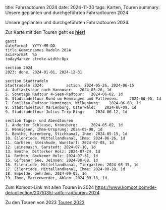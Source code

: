 title: Fahrradtouren 2024
date: 2024-11-30
tags: Karten, Touren
summary: Unsere geplanten und durchgeführten Fahrradtouren 2024

Unsere geplanten und durchgeführten Fahrradtouren 2024.

Zur Karte mit den Touren geht es [**hier!**](https://umap.openstreetmap.de/de/map/adfc-radtouren-2024_59426?scaleControl=false&miniMap=false&scrollWheelZoom=true&zoomControl=true&allowEdit=false&moreControl=false&searchControl=null&tilelayersControl=null&embedControl=null&datalayersControl=false&onLoadPanel=undefined&captionBar=false&datalayers=6635bcc3-a919-46b8-8dd5-c5b3db418410)

``` mermaid
gantt
dateFormat  YYYY-MM-DD
title Gemeinsames Radeln 2024
axisFormat  %b
todayMarker stroke-width:0px

section 2024
2023: done, 2024-01-01, 2024-12-31

section Stadtradeln  
Stadtradeln 2024:          action, 2024-05-26, 2024-06-15
4. Auftaktstour nach Hannover:   2024-05-26, 1d
5. Sonntags Radtour 4-Seen-Radtour:   2024-06-02, 1d
6. Stadtradeltour Rund um Hemmingen und Pattensen:     2024-06-05, 1d
7. Familien-Radtour Hemmingen, Wilkenburg:    2024-06-08, 1d
8. Stadtradeltour Marienburg, Osterwald:    2024-06-09, 1d
9. Stadtradeltour Julius-Trip-Ring:     2024-06-12, 1d

section Tages- und Abendtouren
1. Anderter Schleuse, Kronsberg:      2024-05-02, 1d
2. Wennigsen, Ihme-Ursprung: 2024-05-08, 1d
3. Benthe, Harenberg, Stichkanal, Ihme: 2024-05-15, 1d
10. Eilenriede, Mittellandkanal, Ihme: 2024-06-26, 1d
11. Garbsen, Steinhude, Wunstorf: 2024-07-05, 1d
12. Leinemasch, Sarstedt: 2024-07-10, 1d
13. Benthe, Ditterker Holz: 2024-07-24, 1d
14. Rethen, Bockemer Holz: 2024-07-31, 1d
15. Giftener See, Jeinsen: 2024-08-08, 1d
16. Eilenriede, Mittellandkanal, Tiergarten: 2024-08-15, 1d
17. Eilenriede, Mittellandkanal, Ihme: 2024-08-28, 1d
18. Empelde, Gehrden: 2024-09-05, 1d
19. Ihme, Marienwerder, Ahlem: 2024-09-18, 1d

```
Zum Komoot-Link mit allen Touren in 2024 <https://www.komoot.com/de-de/collection/2075135/-adfc-radtouren-2024>

Zu den Touren von 2023 [Touren 2023]({filename}/Touren/Fahrradtouren2023.md)
